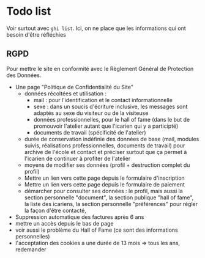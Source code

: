 # Todo list

Voir surtout avec `ghi list`. Ici, on ne place que les informations qui ont besoin d'être réfléchies

## RGPD

Pour mettre le site en conformité avec le Règlement Général de Protection des Données.

* Une page "Politique de Confidentialité du Site"
  * données récoltées et utilisation :
    * mail : pour l'identification et le contact informationnelle
    * sexe : dans un soucis d'écriture inclusive, les messages sont adaptés au sexe du visiteur ou de la visiteuse
    * données professionnelles, pour le hall of fame (dans le but de promouvoir l'atelier autant que l'icarien qui y a participté)
    * documents de travail (spécificité de l'atelier)
  * durée de conservation indéfinie des données de base (mail, modules suivis, réalisations professionnelles, documents de travail) pour archive de l'école et contact et préciser surtout que ça permet à l'icarien de continuer à profiter de l'atelier
  * moyens de modifier ses données (profil + destruction complet du profil)
  * Mettre un lien vers cette page depuis le formulaire d'inscription
  * Mettre un lien vers cette page depuis le formulaire de paiement
  * démarcher pour consulter ses données : le profil, mais aussi la section personnelle "document", la section publique "hall of fame", la liste des icariens, la section personnelle "préférences" pour régler la façon d'être contacté,
* Suppression automatique des factures après 6 ans
* mettre un accès depuis le bas de page
* voir aussi le problème du Hall of Fame (ce sont des informations personnelles)
* l'acceptation des cookies a une durée de 13 mois => tous les ans, redemander
